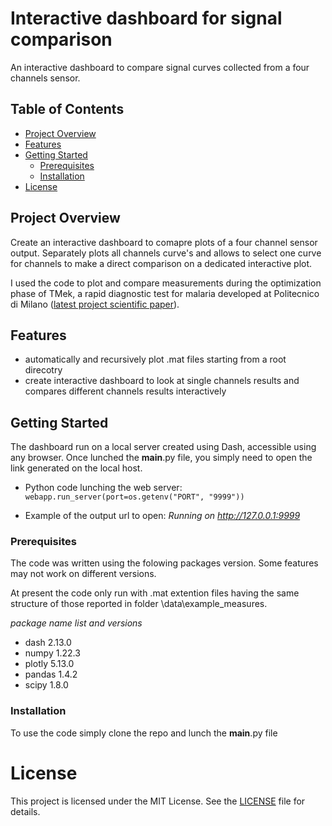 # Interactive dashboard for signal comparison

An interactive dashboard to compare signal curves collected from a four channels sensor.

## Table of Contents

- [Project Overview](#project-overview)
- [Features](#features)
- [Getting Started](#getting-started)
  - [Prerequisites](#prerequisites)
  - [Installation](#installation)
- [License](#license)

## Project Overview

Create an interactive dashboard to comapre plots of a four channel sensor output. Separately plots all channels curve's and allows to select one curve for channels to make a direct comparison on a dedicated interactive plot.

I used the code to plot and compare measurements during the optimization phase of TMek, a rapid diagnostic test for malaria developed at Politecnico di Milano ([latest project scientific paper](https://ieeexplore.ieee.org/abstract/document/9924602)). 

## Features

- automatically and recursively plot .mat files starting from a root direcotry
- create interactive dashboard to look at single channels results and compares different channels results interactively

## Getting Started

The dashboard run on a local server created using Dash, accessible using any browser. Once lunched the __main__.py file, you simply need to open the link generated on the local host.

- Python code lunching the web server:
     ```webapp.run_server(port=os.getenv("PORT", "9999"))```

- Example of the output url to open:
    *Running on http://127.0.0.1:9999*

### Prerequisites

The code was written using the folowing packages version. Some features may not work on different versions.

At present the code only run with .mat extention files having the same structure of those reported in folder \data\example_measures.

*package name list and versions*

- dash             2.13.0
- numpy            1.22.3
- plotly           5.13.0
- pandas           1.4.2
- scipy            1.8.0

### Installation

To use the code simply clone the repo and lunch the __main__.py file

# License

This project is licensed under the MIT License. See the [LICENSE](LICENSE) file for details.